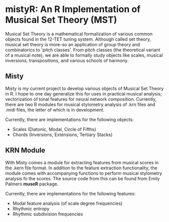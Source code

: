 
# mistyR: An R Implementation of Musical Set Theory (MST)

Musical Set Theory is a mathematical formalization of various common objects found in the 12-TET tuning system. Although called set theory, musical set theory is more-so an application of group theory and combinatorics to 'pitch classes'. 
From pitch classes (the theoretical variant of a musical note), we are able to formally study objects like scales, musical inversions, transpositions, and various schools of harmony. 

## Misty

Misty is my current project to develop various objects of Musical Set Theory in R. I hope to one day generalize this for uses in practical musical analysis; vectorization of tonal features for neural network composition. Currently, there are two R modules for musical stylometry analysis of .krn files and .midi files, the letter of which is in development.

Currently, there are implementations for the following objects:
- Scales (Diatonic, Modal, Circle of Fifths)
- Chords (Inversions, Extensions, Tertiary Stacks)

## KRN Module

With Misty comes a module for extracting features from musical scores in the .kern file format. In addition to the feature extraction functionality, the module comes with accompanying functions to perform musical stylometry analysis fo the scores. The source code from this can be found from Emily Palmers **museR** package. 

Currently, there are implementations for the following features:
- Modal feature analysis (of scale degree frequencies)
- Rhythmic entropy
- Rhythmic subdivision frequencies
